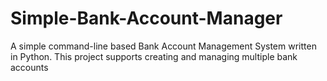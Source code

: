 # Simple-Bank-Account-Manager
A simple command-line based Bank Account Management System written in Python. This project supports creating and managing multiple bank accounts

